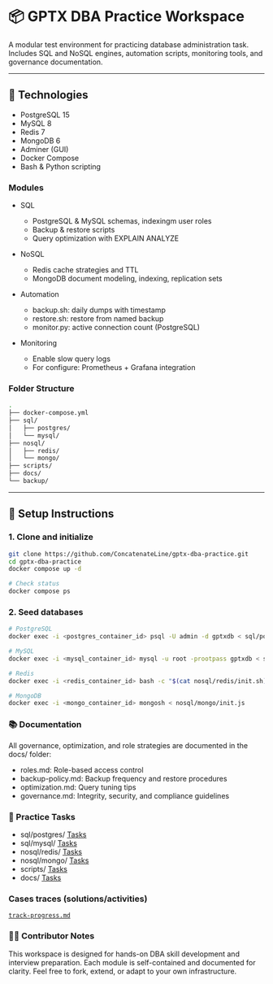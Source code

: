 # 📦 GPTX DBA Practice Workspace

A modular test environment for practicing database administration task. Includes SQL and NoSQL engines, automation scripts, monitoring tools, and governance documentation.


---

## 🧰 Technologies

- PostgreSQL 15
- MySQL 8
- Redis 7
- MongoDB 6
- Adminer (GUI)
- Docker Compose
- Bash & Python scripting

### Modules

- SQL
    - PostgreSQL & MySQL schemas, indexingm user roles
    - Backup & restore scripts
    - Query optimization with EXPLAIN ANALYZE

- NoSQL
    - Redis cache strategies and TTL
    - MongoDB document modeling, indexing, replication sets
 
- Automation
    - backup.sh: daily dumps with timestamp
    - restore.sh: restore from named backup
    - monitor.py: active connection count (PostgreSQL)

- Monitoring
    - Enable slow query logs
    - For configure: Prometheus + Grafana integration


### Folder Structure

```bash
.
├── docker-compose.yml
├── sql/
│   ├── postgres/
│   └── mysql/
├── nosql/
│   ├── redis/
│   └── mongo/
├── scripts/ 
├── docs/ 
└── backup/
```

---

## 🚀 Setup Instructions

### 1. Clone and initialize
```bash
git clone https://github.com/ConcatenateLine/gptx-dba-practice.git
cd gptx-dba-practice
docker compose up -d

# Check status
docker compose ps
```

### 2. Seed databases

```bash
# PostgreSQL
docker exec -i <postgres_container_id> psql -U admin -d gptxdb < sql/postgres/init.sql

# MySQL
docker exec -i <mysql_container_id> mysql -u root -prootpass gptxdb < sql/mysql/init.sql

# Redis
docker exec -i <redis_container_id> bash -c "$(cat nosql/redis/init.sh)"

# MongoDB
docker exec -i <mongo_container_id> mongosh < nosql/mongo/init.js

```

### 📚 Documentation

All governance, optimization, and role strategies are documented in the docs/ folder:

- roles.md: Role-based access control
- backup-policy.md: Backup frequency and restore procedures
- optimization.md: Query tuning tips
- governance.md: Integrity, security, and compliance guidelines

### 🧪 Practice Tasks

- sql/postgres/  [Tasks](./sql/postgres/tasks.md)
- sql/mysql/     [Tasks](./sql/mysql/tasks.md)
- nosql/redis/   [Tasks](./nosql/redis/tasks.md)
- nosql/mongo/   [Tasks](./nosql/mongo/tasks.md)
- scripts/       [Tasks](./scripts/tasks.md)
- docs/          [Tasks](./docs/tasks.md)

### Cases traces (solutions/activities) 

[`track-progress.md`](./docs/track-progress.md)

### 🧑‍💻 Contributor Notes
This workspace is designed for hands-on DBA skill development and interview preparation. Each module is self-contained and documented for clarity. Feel free to fork, extend, or adapt to your own infrastructure.

